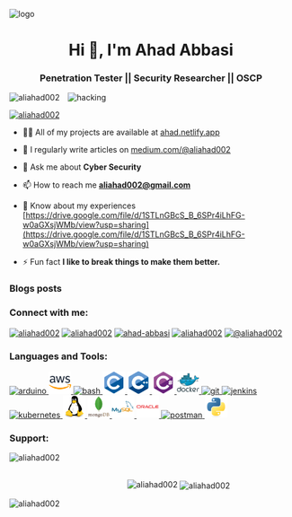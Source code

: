 ![logo](https://media.licdn.com/dms/image/C4D16AQGnDaMqa6NJug/profile-displaybackgroundimage-shrink_350_1400/0/1628612223956?e=1689811200&v=beta&t=TWP0lG9QYQlwrBI3-zP31wsstZ9sUVHvusu9tMBmZ0M)

<h1 align="center">Hi 👋, I'm Ahad Abbasi</h1>
<h3 align="center">Penetration Tester || Security Researcher || OSCP</h3>

<img align="right" alt="hacking" width="400" src="https://media.tenor.com/5ry-200hErMAAAAd/hacker-hacker-man.gif">

<p align="left"> <img src="https://komarev.com/ghpvc/?username=aliahad002&label=Profile%20views&color=0e75b6&style=flat" alt="aliahad002" /> </p>

<p align="left"> <a href="https://twitter.com/aliahad002" target="blank"><img src="https://img.shields.io/twitter/follow/aliahad002?logo=twitter&style=for-the-badge" alt="aliahad002" /></a> </p>

- 👨‍💻 All of my projects are available at [ahad.netlify.app](ahad.netlify.app)

- 📝 I regularly write articles on [medium.com/@aliahad002](medium.com/@aliahad002)

- 💬 Ask me about **Cyber Security**

- 📫 How to reach me **aliahad002@gmail.com**

- 📄 Know about my experiences [https://drive.google.com/file/d/1STLnGBcS_B_6SPr4iLhFG-w0aGXsjWMb/view?usp=sharing](https://drive.google.com/file/d/1STLnGBcS_B_6SPr4iLhFG-w0aGXsjWMb/view?usp=sharing)

- ⚡ Fun fact **I like to break things to make them better.**

### Blogs posts
<!-- BLOG-POST-LIST:START -->
<!-- BLOG-POST-LIST:END -->

<h3 align="left">Connect with me:</h3>
<p align="left">
<a href="https://dev.to/aliahad002" target="blank"><img align="center" src="https://raw.githubusercontent.com/rahuldkjain/github-profile-readme-generator/master/src/images/icons/Social/devto.svg" alt="aliahad002" height="30" width="40" /></a>
<a href="https://twitter.com/aliahad002" target="blank"><img align="center" src="https://raw.githubusercontent.com/rahuldkjain/github-profile-readme-generator/master/src/images/icons/Social/twitter.svg" alt="aliahad002" height="30" width="40" /></a>
<a href="https://linkedin.com/in/ahad-abbasi" target="blank"><img align="center" src="https://raw.githubusercontent.com/rahuldkjain/github-profile-readme-generator/master/src/images/icons/Social/linked-in-alt.svg" alt="ahad-abbasi" height="30" width="40" /></a>
<a href="https://instagram.com/aliahad002" target="blank"><img align="center" src="https://raw.githubusercontent.com/rahuldkjain/github-profile-readme-generator/master/src/images/icons/Social/instagram.svg" alt="aliahad002" height="30" width="40" /></a>
<a href="https://medium.com/@aliahad002" target="blank"><img align="center" src="https://raw.githubusercontent.com/rahuldkjain/github-profile-readme-generator/master/src/images/icons/Social/medium.svg" alt="@aliahad002" height="30" width="40" /></a>
</p>

<h3 align="left">Languages and Tools:</h3>
<p align="left"> <a href="https://www.arduino.cc/" target="_blank" rel="noreferrer"> <img src="https://cdn.worldvectorlogo.com/logos/arduino-1.svg" alt="arduino" width="40" height="40"/> </a> <a href="https://aws.amazon.com" target="_blank" rel="noreferrer"> <img src="https://raw.githubusercontent.com/devicons/devicon/master/icons/amazonwebservices/amazonwebservices-original-wordmark.svg" alt="aws" width="40" height="40"/> </a> <a href="https://www.gnu.org/software/bash/" target="_blank" rel="noreferrer"> <img src="https://www.vectorlogo.zone/logos/gnu_bash/gnu_bash-icon.svg" alt="bash" width="40" height="40"/> </a> <a href="https://www.cprogramming.com/" target="_blank" rel="noreferrer"> <img src="https://raw.githubusercontent.com/devicons/devicon/master/icons/c/c-original.svg" alt="c" width="40" height="40"/> </a> <a href="https://www.w3schools.com/cpp/" target="_blank" rel="noreferrer"> <img src="https://raw.githubusercontent.com/devicons/devicon/master/icons/cplusplus/cplusplus-original.svg" alt="cplusplus" width="40" height="40"/> </a> <a href="https://www.w3schools.com/cs/" target="_blank" rel="noreferrer"> <img src="https://raw.githubusercontent.com/devicons/devicon/master/icons/csharp/csharp-original.svg" alt="csharp" width="40" height="40"/> </a> <a href="https://www.docker.com/" target="_blank" rel="noreferrer"> <img src="https://raw.githubusercontent.com/devicons/devicon/master/icons/docker/docker-original-wordmark.svg" alt="docker" width="40" height="40"/> </a> <a href="https://git-scm.com/" target="_blank" rel="noreferrer"> <img src="https://www.vectorlogo.zone/logos/git-scm/git-scm-icon.svg" alt="git" width="40" height="40"/> </a> <a href="https://www.jenkins.io" target="_blank" rel="noreferrer"> <img src="https://www.vectorlogo.zone/logos/jenkins/jenkins-icon.svg" alt="jenkins" width="40" height="40"/> </a> <a href="https://kubernetes.io" target="_blank" rel="noreferrer"> <img src="https://www.vectorlogo.zone/logos/kubernetes/kubernetes-icon.svg" alt="kubernetes" width="40" height="40"/> </a> <a href="https://www.linux.org/" target="_blank" rel="noreferrer"> <img src="https://raw.githubusercontent.com/devicons/devicon/master/icons/linux/linux-original.svg" alt="linux" width="40" height="40"/> </a> <a href="https://www.mongodb.com/" target="_blank" rel="noreferrer"> <img src="https://raw.githubusercontent.com/devicons/devicon/master/icons/mongodb/mongodb-original-wordmark.svg" alt="mongodb" width="40" height="40"/> </a> <a href="https://www.mysql.com/" target="_blank" rel="noreferrer"> <img src="https://raw.githubusercontent.com/devicons/devicon/master/icons/mysql/mysql-original-wordmark.svg" alt="mysql" width="40" height="40"/> </a> <a href="https://www.oracle.com/" target="_blank" rel="noreferrer"> <img src="https://raw.githubusercontent.com/devicons/devicon/master/icons/oracle/oracle-original.svg" alt="oracle" width="40" height="40"/> </a> <a href="https://postman.com" target="_blank" rel="noreferrer"> <img src="https://www.vectorlogo.zone/logos/getpostman/getpostman-icon.svg" alt="postman" width="40" height="40"/> </a> <a href="https://www.python.org" target="_blank" rel="noreferrer"> <img src="https://raw.githubusercontent.com/devicons/devicon/master/icons/python/python-original.svg" alt="python" width="40" height="40"/> </a> </p>

<h3 align="left">Support:</h3>
<p><a href="https://www.buymeacoffee.com/aliahad002"> <img align="left" src="https://cdn.buymeacoffee.com/buttons/v2/default-yellow.png" height="50" width="210" alt="aliahad002" /></a></p><br><br>

<p><img align="left" src="https://github-readme-stats.vercel.app/api/top-langs?username=aliahad002&show_icons=true&locale=en&layout=compact" alt="aliahad002" /></p>

<p>&nbsp;<img align="center" src="https://github-readme-stats.vercel.app/api?username=aliahad002&show_icons=true&locale=en" alt="aliahad002" /></p>

<p><img align="center" src="https://github-readme-streak-stats.herokuapp.com/?user=aliahad002&" alt="aliahad002" /></p>
